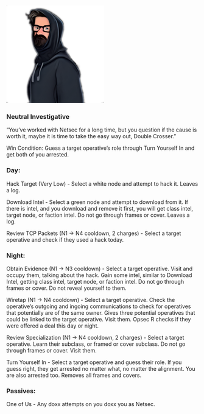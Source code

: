 ![doublecrosser.png](Images/doublecrosser.png)

### **Neutral Investigative**

“You’ve worked with Netsec for a long time, but you question if the cause is worth it, maybe it is time to take the easy way out, Double Crosser.”

Win Condition: Guess a target operative’s role through Turn Yourself In and get both of you arrested.

### **Day:**

Hack Target (Very Low) - Select a white node and attempt to hack it. Leaves a log.

Download Intel - Select a green node and attempt to download from it. If there is intel, and you download and remove it first, you will get class intel, target node, or faction intel. Do not go through frames or cover. Leaves a log.

Review TCP Packets (N1 -> N4 cooldown, 2 charges) - Select a target operative and check if they used a hack today.

### **Night:**

Obtain Evidence (N1 -> N3 cooldown) - Select a target operative. Visit and occupy them, talking about the hack. Gain some intel, similar to Download Intel, getting class intel, target node, or faction intel. Do not go through frames or cover. Do not reveal yourself to them.

Wiretap (N1 -> N4 cooldown) - Select a target operative. Check the operative’s outgoing and ingoing communications to check for operatives that potentially are of the same owner. Gives three potential operatives that could be linked to the target operative. Visit them. Opsec R checks if they were offered a deal this day or night.

Review Specialization (N1 -> N4 cooldown, 2 charges) - Select a target operative. Learn their subclass, or framed or cover subclass. Do not go through frames or cover. Visit them.

Turn Yourself In - Select a target operative and guess their role. If you guess right, they get arrested no matter what, no matter the alignment. You are also arrested too. Removes all frames and covers.

### **Passives:**

One of Us - Any doxx attempts on you doxx you as Netsec.